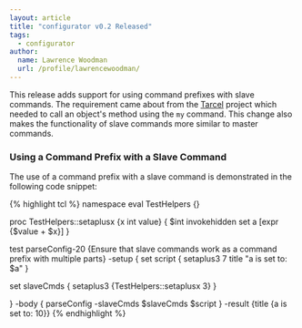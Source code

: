 ```yaml
---
layout: article
title: "configurator v0.2 Released"
tags:
  - configurator
author:
  name: Lawrence Woodman
  url: /profile/lawrencewoodman/
---
```

This release adds support for using command prefixes with slave commands.  The requirement came about from the [Tarcel](/projects/tarcel/) project which needed to call an object's method using the `my` command.  This change also makes the functionality of slave commands more similar to master commands.

### Using a Command Prefix with a Slave Command ###
The use of a command prefix with a slave command is demonstrated in the following code snippet:

{% highlight tcl %}
namespace eval TestHelpers {}

proc TestHelpers::setaplusx {x int value} {
  $int invokehidden set a [expr {$value + $x}]
}

test parseConfig-20 {Ensure that slave commands work as a command prefix with multiple parts} -setup {
  set script {
    setaplus3 7
    title "a is set to: $a"
  }

  set slaveCmds {
    setaplus3 {TestHelpers::setaplusx 3}
  }

} -body {
  parseConfig -slaveCmds $slaveCmds $script
} -result {title {a is set to: 10}}
{% endhighlight %}
